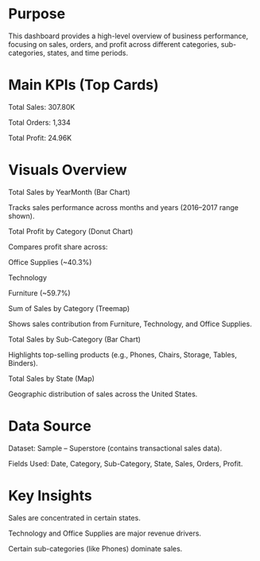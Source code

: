 # Purpose

This dashboard provides a high-level overview of business performance, focusing on sales, orders, and profit across different categories, sub-categories, states, and time periods.

 # Main KPIs (Top Cards)

Total Sales: 307.80K

Total Orders: 1,334

Total Profit: 24.96K

# Visuals Overview

Total Sales by YearMonth (Bar Chart)

Tracks sales performance across months and years (2016–2017 range shown).

Total Profit by Category (Donut Chart)

Compares profit share across:

Office Supplies (~40.3%)

Technology

Furniture (~59.7%)

Sum of Sales by Category (Treemap)

Shows sales contribution from Furniture, Technology, and Office Supplies.

Total Sales by Sub-Category (Bar Chart)

Highlights top-selling products (e.g., Phones, Chairs, Storage, Tables, Binders).

Total Sales by State (Map)

Geographic distribution of sales across the United States.

# Data Source

Dataset: Sample – Superstore (contains transactional sales data).

Fields Used: Date, Category, Sub-Category, State, Sales, Orders, Profit.

# Key Insights

Sales are concentrated in certain states.

Technology and Office Supplies are major revenue drivers.

Certain sub-categories (like Phones) dominate sales.
